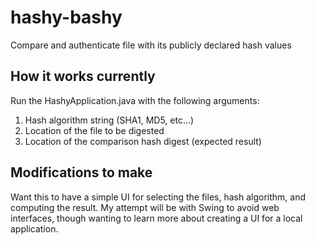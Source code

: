 # hashy-bashy
Compare and authenticate file with its publicly declared hash values

## How it works currently
Run the HashyApplication.java with the following arguments:
1. Hash algorithm string (SHA1, MD5, etc...)
2. Location of the file to be digested
3. Location of the comparison hash digest (expected result)

## Modifications to make
Want this to have a simple UI for selecting the files, hash algorithm, and computing the result. My attempt will be with Swing to avoid web interfaces, though wanting to learn more about creating a UI for a local application.
